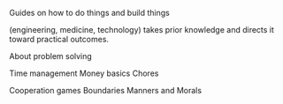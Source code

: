 Guides on how to do things and build things

(engineering, medicine, technology) takes prior knowledge and directs it toward practical outcomes.

About problem solving

Time management
Money basics
Chores

Cooperation games
Boundaries
Manners and Morals